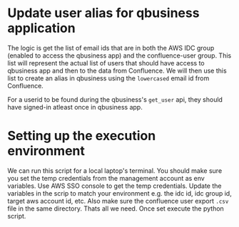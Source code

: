 # Update user alias for qbusiness application

The logic is get the list of email ids that are in both the AWS IDC group (enabled to access the qbusiness app) and the confluence-user group. This list will represent the actual list of users that should have access to qbusiness app and then to the data from Confluence. We will then use this list to create an alias in qbusiness using the `lowercased` email id from Confluence.

For a userid to be found during the qbusiness's `get_user` api, they should have signed-in atleast once in qbusiness app. 


# Setting up the execution environment

We can run this script for a local laptop's terminal. You should make sure you set the temp credentials from the management account as env variables. Use AWS SSO console to get the temp credentials. Update the variables in the scrip to match your environment e.g. the idc id, idc group id, target aws account id, etc. Also make sure the confluence user export `.csv` file in the same directory. Thats all we need. Once set execute the python script.
